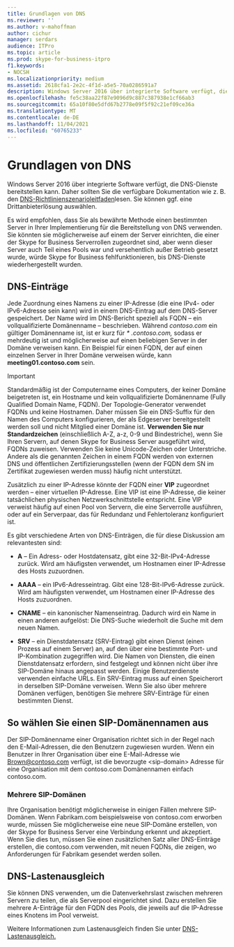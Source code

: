 ```yaml
---
title: Grundlagen von DNS
ms.reviewer: ''
ms.author: v-mahoffman
author: cichur
manager: serdars
audience: ITPro
ms.topic: article
ms.prod: skype-for-business-itpro
f1.keywords:
- NOCSH
ms.localizationpriority: medium
ms.assetid: 2618cfa1-2e2c-4f1d-a5e5-70a0286591a7
description: Windows Server 2016 über integrierte Software verfügt, die DNS-Dienste bereitstellen kann. Daher sollten Sie sich die verfügbare Dokumentation wie z. B. den Leitfaden für DNS-Richtlinienszenarien ansehen. Sie können ggf. eine Drittanbieterlösung auswählen.
ms.openlocfilehash: fe5c38aa22f87e9096d9c887c387938e1cf66ab3
ms.sourcegitcommit: 65a10f80e5dfd67b2778e09f5f92c21ef09ce36a
ms.translationtype: MT
ms.contentlocale: de-DE
ms.lasthandoff: 11/04/2021
ms.locfileid: "60765233"
---
```

# <a name="dns-basics"></a>Grundlagen von DNS
 
Windows Server 2016 über integrierte Software verfügt, die DNS-Dienste bereitstellen kann. Daher sollten Sie die verfügbare Dokumentation wie z. B. den [DNS-Richtlinienszenarioleitfaden](/windows-server/networking/dns/deploy/dns-policy-scenario-guide)lesen. Sie können ggf. eine Drittanbieterlösung auswählen.
  
Es wird empfohlen, dass Sie als bewährte Methode einen bestimmten Server in Ihrer Implementierung für die Bereitstellung von DNS verwenden. Sie könnten sie möglicherweise auf einem der Server einrichten, die einer der Skype for Business Serverrollen zugeordnet sind, aber wenn dieser Server auch Teil eines Pools war und versehentlich außer Betrieb gesetzt wurde, würde Skype for Business fehlfunktionieren, bis DNS-Dienste wiederhergestellt wurden.
  
## <a name="dns-records"></a>DNS-Einträge

Jede Zuordnung eines Namens zu einer IP-Adresse (die eine IPv4- oder IPv6-Adresse sein kann) wird in einem DNS-Eintrag auf dem DNS-Server gespeichert. Der Name wird im DNS-Bericht speziell als FQDN – ein vollqualifizierte Domänenname – beschrieben. Während *contoso.com* ein gültiger Domänenname ist, ist er kurz für *\* .contoso.com,* sodass er mehrdeutig ist und möglicherweise auf einen beliebigen Server in der Domäne verweisen kann. Ein Beispiel für einen FQDN, der auf einen einzelnen Server in Ihrer Domäne verweisen würde, kann **meeting01.contoso.com** sein.
  
> [!IMPORTANT]
> Standardmäßig ist der Computername eines Computers, der keiner Domäne beigetreten ist, ein Hostname und kein vollqualifizierte Domänenname (Fully Qualified Domain Name, FQDN). Der Topologie-Generator verwendet FQDNs und keine Hostnamen. Daher müssen Sie ein DNS-Suffix für den Namen des Computers konfigurieren, der als Edgeserver bereitgestellt werden soll und nicht Mitglied einer Domäne ist. **Verwenden Sie nur Standardzeichen** (einschließlich A-Z, a-z, 0-9 und Bindestriche), wenn Sie Ihren Servern, auf denen Skype for Business Server ausgeführt wird, FQDNs zuweisen. Verwenden Sie keine Unicode-Zeichen oder Unterstriche. Andere als die genannten Zeichen in einem FQDN werden von externen DNS und öffentlichen Zertifizierungsstellen (wenn der FQDN dem SN im Zertifikat zugewiesen werden muss) häufig nicht unterstützt.
  
Zusätzlich zu einer IP-Adresse könnte der FQDN einer **VIP** zugeordnet werden – einer virtuellen IP-Adresse. Eine VIP ist eine IP-Adresse, die keiner tatsächlichen physischen Netzwerkschnittstelle entspricht. Eine VIP verweist häufig auf einen Pool von Servern, die eine Serverrolle ausführen, oder auf ein Serverpaar, das für Redundanz und Fehlertoleranz konfiguriert ist.
  
Es gibt verschiedene Arten von DNS-Einträgen, die für diese Diskussion am relevantesten sind: 
  
- **A** – Ein Adress- oder Hostdatensatz, gibt eine 32-Bit-IPv4-Adresse zurück. Wird am häufigsten verwendet, um Hostnamen einer IP-Adresse des Hosts zuzuordnen.
    
- **AAAA** – ein IPv6-Adresseintrag. Gibt eine 128-Bit-IPv6-Adresse zurück. Wird am häufigsten verwendet, um Hostnamen einer IP-Adresse des Hosts zuzuordnen.
    
- **CNAME** – ein kanonischer Namenseintrag. Dadurch wird ein Name in einen anderen aufgelöst: Die DNS-Suche wiederholt die Suche mit dem neuen Namen.
    
- **SRV** – ein Dienstdatensatz (SRV-Eintrag) gibt einen Dienst (einen Prozess auf einem Server) an, auf den über eine bestimmte Port- und IP-Kombination zugegriffen wird. Die Namen von Diensten, die einen Dienstdatensatz erfordern, sind festgelegt und können nicht über ihre SIP-Domäne hinaus angepasst werden. Einige Benutzerdienste verwenden einfache URLs. Ein SRV-Eintrag muss auf einen Speicherort in derselben SIP-Domäne verweisen. Wenn Sie also über mehrere Domänen verfügen, benötigen Sie mehrere SRV-Einträge für einen bestimmten Dienst.
    
## <a name="how-to-choose-a-sip-domain-name"></a>So wählen Sie einen SIP-Domänennamen aus
<a name="BK_NameSIP"> </a>

Der SIP-Domänenname einer Organisation richtet sich in der Regel nach den E-Mail-Adressen, die den Benutzern zugewiesen wurden. Wenn ein Benutzer in Ihrer Organisation über eine E-Mail-Adresse wie Brown@contoso.com verfügt, ist die bevorzugte \<sip-domain\> Adresse für eine Organisation mit dem contoso.com Domänennamen einfach contoso.com.
  
### <a name="multiple-sip-domains"></a>Mehrere SIP-Domänen

 Ihre Organisation benötigt möglicherweise in einigen Fällen mehrere SIP-Domänen. Wenn Fabrikam.com beispielsweise von contoso.com erworben wurde, müssen Sie möglicherweise eine neue SIP-Domäne erstellen, von der Skype for Business Server eine Verbindung erkennt und akzeptiert. Wenn Sie dies tun, müssen Sie einen zusätzlichen Satz aller DNS-Einträge erstellen, die contoso.com verwenden, mit neuen FQDNs, die zeigen, wo Anforderungen für Fabrikam gesendet werden sollen.
  
## <a name="dns-load-balancing"></a>DNS-Lastenausgleich
<a name="BK_NameSIP"> </a>

Sie können DNS verwenden, um die Datenverkehrslast zwischen mehreren Servern zu teilen, die als Serverpool eingerichtet sind. Dazu erstellen Sie mehrere A-Einträge für den FQDN des Pools, die jeweils auf die IP-Adresse eines Knotens im Pool verweist.
  
Weitere Informationen zum Lastenausgleich finden Sie unter [DNS-Lastenausgleich.](../../plan-your-deployment/edge-server-deployments/advanced-edge-server-dns.md#DNSLB)
